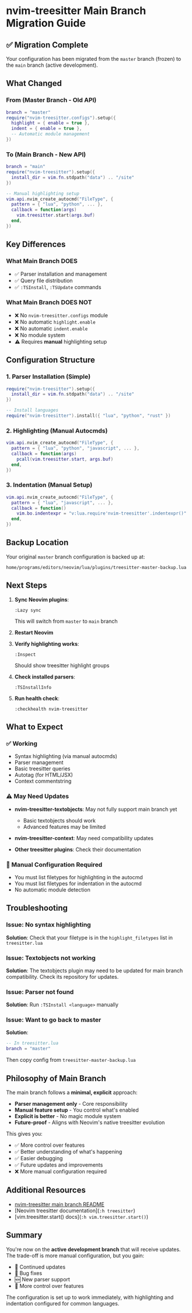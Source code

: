 # nvim-treesitter Main Branch Migration Guide

## ✅ Migration Complete

Your configuration has been migrated from the `master` branch (frozen) to the `main` branch (active development).

## What Changed

### From (Master Branch - Old API)
```lua
branch = "master"
require("nvim-treesitter.configs").setup({
  highlight = { enable = true },
  indent = { enable = true },
  -- Automatic module management
})
```

### To (Main Branch - New API)
```lua
branch = "main"
require("nvim-treesitter").setup({
  install_dir = vim.fn.stdpath("data") .. "/site"
})

-- Manual highlighting setup
vim.api.nvim_create_autocmd("FileType", {
  pattern = { "lua", "python", ... },
  callback = function(args)
    vim.treesitter.start(args.buf)
  end,
})
```

## Key Differences

### What Main Branch DOES
- ✅ Parser installation and management
- ✅ Query file distribution
- ✅ `:TSInstall`, `:TSUpdate` commands

### What Main Branch DOES NOT
- ❌ No `nvim-treesitter.configs` module
- ❌ No automatic `highlight.enable` 
- ❌ No automatic `indent.enable`
- ❌ No module system
- ⚠️ Requires **manual** highlighting setup

## Configuration Structure

### 1. Parser Installation (Simple)
```lua
require("nvim-treesitter").setup({
  install_dir = vim.fn.stdpath("data") .. "/site"
})

-- Install languages
require("nvim-treesitter").install({ "lua", "python", "rust" })
```

### 2. Highlighting (Manual Autocmds)
```lua
vim.api.nvim_create_autocmd("FileType", {
  pattern = { "lua", "python", "javascript", ... },
  callback = function(args)
    pcall(vim.treesitter.start, args.buf)
  end,
})
```

### 3. Indentation (Manual Setup)
```lua
vim.api.nvim_create_autocmd("FileType", {
  pattern = { "lua", "javascript", ... },
  callback = function()
    vim.bo.indentexpr = "v:lua.require'nvim-treesitter'.indentexpr()"
  end,
})
```

## Backup Location

Your original `master` branch configuration is backed up at:
```
home/programs/editors/neovim/lua/plugins/treesitter-master-backup.lua
```

## Next Steps

1. **Sync Neovim plugins**:
   ```vim
   :Lazy sync
   ```
   This will switch from `master` to `main` branch

2. **Restart Neovim**

3. **Verify highlighting works**:
   ```vim
   :Inspect
   ```
   Should show treesitter highlight groups

4. **Check installed parsers**:
   ```vim
   :TSInstallInfo
   ```

5. **Run health check**:
   ```vim
   :checkhealth nvim-treesitter
   ```

## What to Expect

### ✅ Working
- Syntax highlighting (via manual autocmds)
- Parser management
- Basic treesitter queries
- Autotag (for HTML/JSX)
- Context commentstring

### ⚠️ May Need Updates
- **nvim-treesitter-textobjects**: May not fully support main branch yet
  - Basic textobjects should work
  - Advanced features may be limited
  
- **nvim-treesitter-context**: May need compatibility updates
  
- **Other treesitter plugins**: Check their documentation

### 📝 Manual Configuration Required
- You must list filetypes for highlighting in the autocmd
- You must list filetypes for indentation in the autocmd  
- No automatic module detection

## Troubleshooting

### Issue: No syntax highlighting
**Solution**: Check that your filetype is in the `highlight_filetypes` list in `treesitter.lua`

### Issue: Textobjects not working
**Solution**: The textobjects plugin may need to be updated for main branch compatibility. Check its repository for updates.

### Issue: Parser not found
**Solution**: Run `:TSInstall <language>` manually

### Issue: Want to go back to master
**Solution**: 
```lua
-- In treesitter.lua
branch = "master"
```
Then copy config from `treesitter-master-backup.lua`

## Philosophy of Main Branch

The main branch follows a **minimal, explicit** approach:

- **Parser management only** - Core responsibility
- **Manual feature setup** - You control what's enabled
- **Explicit is better** - No magic module system
- **Future-proof** - Aligns with Neovim's native treesitter evolution

This gives you:
- ✅ More control over features
- ✅ Better understanding of what's happening
- ✅ Easier debugging
- ✅ Future updates and improvements
- ❌ More manual configuration required

## Additional Resources

- [nvim-treesitter main branch README](https://github.com/nvim-treesitter/nvim-treesitter/blob/main/README.md)
- [Neovim treesitter documentation](`:h treesitter`)
- [vim.treesitter.start() docs](`:h vim.treesitter.start()`)

## Summary

You're now on the **active development branch** that will receive updates. The trade-off is more manual configuration, but you gain:

- 🔄 Continued updates
- 🐛 Bug fixes
- 🆕 New parser support
- 🎯 More control over features

The configuration is set up to work immediately, with highlighting and indentation configured for common languages.
